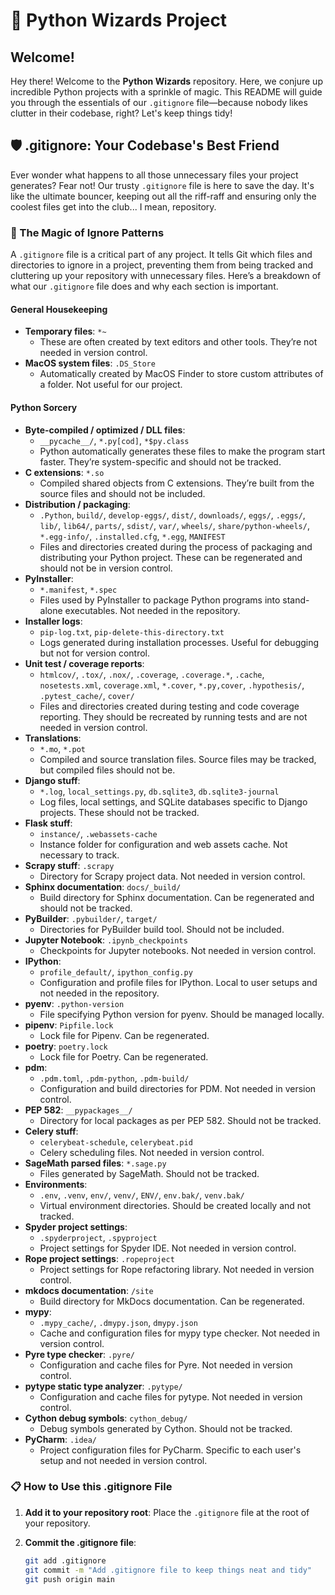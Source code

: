 # 🎉 Python Wizards Project

## Welcome!

Hey there! Welcome to the **Python Wizards** repository. Here, we conjure up incredible Python projects with a sprinkle of magic. This README will guide you through the essentials of our `.gitignore` file—because nobody likes clutter in their codebase, right? Let's keep things tidy!

## 🛡️ .gitignore: Your Codebase's Best Friend

Ever wonder what happens to all those unnecessary files your project generates? Fear not! Our trusty `.gitignore` file is here to save the day. It's like the ultimate bouncer, keeping out all the riff-raff and ensuring only the coolest files get into the club... I mean, repository.

### 🎩 The Magic of Ignore Patterns

A `.gitignore` file is a critical part of any project. It tells Git which files and directories to ignore in a project, preventing them from being tracked and cluttering up your repository with unnecessary files. Here’s a breakdown of what our `.gitignore` file does and why each section is important.

#### General Housekeeping

- **Temporary files**: `*~`
  - These are often created by text editors and other tools. They’re not needed in version control.
- **MacOS system files**: `.DS_Store`
  - Automatically created by MacOS Finder to store custom attributes of a folder. Not useful for our project.

#### Python Sorcery

- **Byte-compiled / optimized / DLL files**: 
  - `__pycache__/`, `*.py[cod]`, `*$py.class`
  - Python automatically generates these files to make the program start faster. They’re system-specific and should not be tracked.
- **C extensions**: `*.so`
  - Compiled shared objects from C extensions. They’re built from the source files and should not be included.
- **Distribution / packaging**:
  - `.Python`, `build/`, `develop-eggs/`, `dist/`, `downloads/`, `eggs/`, `.eggs/`, `lib/`, `lib64/`, `parts/`, `sdist/`, `var/`, `wheels/`, `share/python-wheels/`, `*.egg-info/`, `.installed.cfg`, `*.egg`, `MANIFEST`
  - Files and directories created during the process of packaging and distributing your Python project. These can be regenerated and should not be in version control.
- **PyInstaller**:
  - `*.manifest`, `*.spec`
  - Files used by PyInstaller to package Python programs into stand-alone executables. Not needed in the repository.
- **Installer logs**:
  - `pip-log.txt`, `pip-delete-this-directory.txt`
  - Logs generated during installation processes. Useful for debugging but not for version control.
- **Unit test / coverage reports**:
  - `htmlcov/`, `.tox/`, `.nox/`, `.coverage`, `.coverage.*`, `.cache`, `nosetests.xml`, `coverage.xml`, `*.cover`, `*.py,cover`, `.hypothesis/`, `.pytest_cache/`, `cover/`
  - Files and directories created during testing and code coverage reporting. They should be recreated by running tests and are not needed in version control.
- **Translations**:
  - `*.mo`, `*.pot`
  - Compiled and source translation files. Source files may be tracked, but compiled files should not be.
- **Django stuff**:
  - `*.log`, `local_settings.py`, `db.sqlite3`, `db.sqlite3-journal`
  - Log files, local settings, and SQLite databases specific to Django projects. These should not be tracked.
- **Flask stuff**:
  - `instance/`, `.webassets-cache`
  - Instance folder for configuration and web assets cache. Not necessary to track.
- **Scrapy stuff**: `.scrapy`
  - Directory for Scrapy project data. Not needed in version control.
- **Sphinx documentation**: `docs/_build/`
  - Build directory for Sphinx documentation. Can be regenerated and should not be tracked.
- **PyBuilder**: `.pybuilder/`, `target/`
  - Directories for PyBuilder build tool. Should not be included.
- **Jupyter Notebook**: `.ipynb_checkpoints`
  - Checkpoints for Jupyter notebooks. Not needed in version control.
- **IPython**:
  - `profile_default/`, `ipython_config.py`
  - Configuration and profile files for IPython. Local to user setups and not needed in the repository.
- **pyenv**: `.python-version`
  - File specifying Python version for pyenv. Should be managed locally.
- **pipenv**: `Pipfile.lock`
  - Lock file for Pipenv. Can be regenerated.
- **poetry**: `poetry.lock`
  - Lock file for Poetry. Can be regenerated.
- **pdm**:
  - `.pdm.toml`, `.pdm-python`, `.pdm-build/`
  - Configuration and build directories for PDM. Not needed in version control.
- **PEP 582**: `__pypackages__/`
  - Directory for local packages as per PEP 582. Should not be tracked.
- **Celery stuff**:
  - `celerybeat-schedule`, `celerybeat.pid`
  - Celery scheduling files. Not needed in version control.
- **SageMath parsed files**: `*.sage.py`
  - Files generated by SageMath. Should not be tracked.
- **Environments**:
  - `.env`, `.venv`, `env/`, `venv/`, `ENV/`, `env.bak/`, `venv.bak/`
  - Virtual environment directories. Should be created locally and not tracked.
- **Spyder project settings**:
  - `.spyderproject`, `.spyproject`
  - Project settings for Spyder IDE. Not needed in version control.
- **Rope project settings**: `.ropeproject`
  - Project settings for Rope refactoring library. Not needed in version control.
- **mkdocs documentation**: `/site`
  - Build directory for MkDocs documentation. Can be regenerated.
- **mypy**:
  - `.mypy_cache/`, `.dmypy.json`, `dmypy.json`
  - Cache and configuration files for mypy type checker. Not needed in version control.
- **Pyre type checker**: `.pyre/`
  - Configuration and cache files for Pyre. Not needed in version control.
- **pytype static type analyzer**: `.pytype/`
  - Configuration and cache files for pytype. Not needed in version control.
- **Cython debug symbols**: `cython_debug/`
  - Debug symbols generated by Cython. Should not be tracked.
- **PyCharm**: `.idea/`
  - Project configuration files for PyCharm. Specific to each user's setup and not needed in version control.

### 📋 How to Use this .gitignore File

1. **Add it to your repository root**:
   Place the `.gitignore` file at the root of your repository.

2. **Commit the .gitignore file**:

   ```bash
   git add .gitignore
   git commit -m "Add .gitignore file to keep things neat and tidy"
   git push origin main
